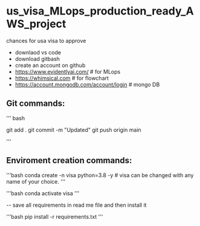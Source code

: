 # us_visa_MLops_production_ready_AWS_project
chances for usa visa to approve

- downlaod vs code
- download gitbash
- create an account on github
- https://www.evidentlyai.com/ # for MLops
- https://whimsical.com  # for flowchart
- https://account.mongodb.com/account/login    # mongo DB

## Git commands:
''' bash

git add .
git commit -m "Updated"
git push origin main

'''

## Enviroment creation commands:
'''bash
conda create -n visa python=3.8 -y    # visa can be changed with any name of your choice.
'''

'''bash
conda activate visa
'''

-- save all requirements in read me file and then install it 

'''bash
pip install -r requirements.txt
'''





